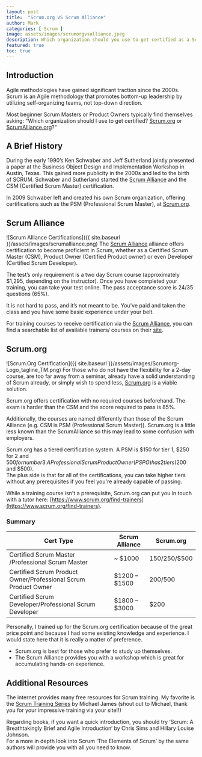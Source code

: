```yaml
---
layout: post
title:  "Scrum.org VS Scrum Alliance"
author: Mark
categories: [ Scrum ]
image: assets/images/scrumorgvsalliance.jpeg
description: Which organization should you use to get certified as a Scrum Master? Find out here.
featured: true
toc: true
---
```


## Introduction

Agile methodologies have gained significant traction since the 2000s. Scrum is an Agile methodology that promotes bottom-up leadership by utilizing self-organizing teams, not top-down direction.

Most beginner Scrum Masters or Product Owners typically find themselves asking: "Which organization should I use to get certified? [Scrum.org](https://scrum.org/) or [ScrumAlliance.org](https://www.scrumalliance.org/)?"

## A Brief History

During the early 1990’s Ken Schwaber and Jeff Sutherland jointly presented a paper at the Business Object Design and Implementation Workshop in Austin, Texas. This gained more publicity in the 2000s and led to the birth of SCRUM. Schwaber and Sutherland started the [Scrum Alliance](https://www.scrumalliance.org/) and the CSM (Certified Scrum Master) certification.

In 2009 Schwaber left and created his own Scrum organization, offering certifications such as the PSM (Professional Scrum Master), at [Scrum.org](https://scrum.org/).

## Scrum Alliance
![Scrum Alliance Certifications]({{ site.baseurl }}/assets/images/scrumalliance.png)
The [Scrum Alliance](https://www.scrumalliance.org/) alliance offers certification to become proficient in Scrum, whether as a Certified Scrum Master (CSM), Product Owner (Certified Product owner) or even Developer (Certified Scrum Developer).

The test’s only requirement is a two day Scrum course (approximately $1,295, depending on the instructor). Once you have completed your training, you can take your test online. The pass acceptance score is 24/35 questions (65%).

It is not hard to pass, and it’s not meant to be. You've paid and taken the class and you have some basic experience under your belt.

For training courses to receive certification via the [Scrum Alliance](https://www.scrumalliance.org/), you can find a searchable list of available trainers/ courses on their [site](https://www.scrumalliance.org/agile-coaching/search).

## Scrum.org
![Scrum.Org Certification]({{ site.baseurl }}/assets/images/Scrumorg-Logo_tagline_TM.png)
For those who do not have the flexibility for a 2-day course, are too far away from a seminar, already have a solid understanding of Scrum already, or simply wish to spend less, [Scrum.org](https://scrum.org/) is a viable solution.

Scrum.org offers certification with no required courses beforehand. The exam is harder than the CSM and the score required to pass is 85%.

Additionally, the courses are named differently than those of the Scrum Alliance (e.g. CSM is PSM (Professional Scrum Master)). Scrum.org is a little less known than the ScrumAlliance so this may lead to some confusion with employers.

Scrum.org has a tiered certification system. A PSM is $150 for tier 1, $250 for 2 and $500 for number 3. A Professional Scrum Product Owner (PSPO) has 2 tiers ($200 and $500).  
The plus side is that for all of the certifications, you can take higher tiers without any prerequisites if you feel you're already capable of passing.

While a training course isn't a prerequisite, Scrum.org can put you in touch with a tutor here: [https://www.scrum.org/find-trainers](https://www.scrum.org/find-trainers).

### Summary

| Cert Type | Scrum Alliance | Scrum.org |
| --- |---|---|
| Certified Scrum Master<br>/Professional Scrum Master | ~ $1000 | $150/$250/$500 |
| Certified Scrum Product Owner/Professional Scrum Product Owner | $1200 – $1500 | $200/$500 |
| Certified Scrum Developer/Professional Scrum Developer | $1800 – $3000 | $200 |

Personally, I trained up for the Scrum.org certification because of the great price point and because I had some existing knowledge and experience. I would state here that it is really a matter of preference.

-   Scrum.org is best for those who prefer to study up themselves.
-   The Scrum Alliance provides you with a workshop which is great for accumulating hands-on experience.


## Additional Resources

The internet provides many free resources for Scrum training. My favorite is the [Scrum Training Series](http://scrumtrainingseries.com/) by Michael James (shout out to Michael, thank you for your impressive training via your site!!)

Regarding books, if you want a quick introduction, you should try ‘Scrum: A Breathtakingly Brief and Agile Introduction‘ by Chris Sims and Hillary Louise Johnson.  
For a more in depth look into Scrum ‘The Elements of Scrum’ by the same authors will provide you with all you need to know.

